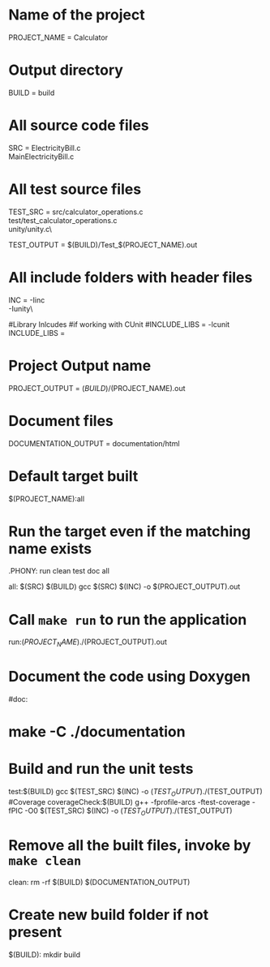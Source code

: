 # Name of the project
PROJECT_NAME = Calculator

# Output directory
BUILD = build

# All source code files
SRC = ElectricityBill.c\
MainElectricityBill.c

# All test source files
TEST_SRC = src/calculator_operations.c\
test/test_calculator_operations.c\
unity/unity.c\

TEST_OUTPUT = $(BUILD)/Test_$(PROJECT_NAME).out

# All include folders with header files
INC	= -Iinc\
-Iunity\

#Library Inlcudes
#if working with CUnit 
#INCLUDE_LIBS = -lcunit
INCLUDE_LIBS =

# Project Output name
PROJECT_OUTPUT = $(BUILD)/$(PROJECT_NAME).out

# Document files
DOCUMENTATION_OUTPUT = documentation/html

# Default target built
$(PROJECT_NAME):all

# Run the target even if the matching name exists
.PHONY: run clean test doc all

all: $(SRC) $(BUILD)
	gcc $(SRC) $(INC) -o $(PROJECT_OUTPUT).out

# Call `make run` to run the application
run:$(PROJECT_NAME)
	./$(PROJECT_OUTPUT).out

# Document the code using Doxygen
#doc:
#	make -C ./documentation

# Build and run the unit tests
test:$(BUILD)
	gcc $(TEST_SRC) $(INC) -o $(TEST_OUTPUT)
	./$(TEST_OUTPUT)
#Coverage
coverageCheck:$(BUILD)
	g++ -fprofile-arcs -ftest-coverage -fPIC -O0 $(TEST_SRC) $(INC) -o $(TEST_OUTPUT)
	./$(TEST_OUTPUT)

# Remove all the built files, invoke by `make clean`
clean:
	rm -rf $(BUILD) $(DOCUMENTATION_OUTPUT)

# Create new build folder if not present
$(BUILD):
	mkdir build
